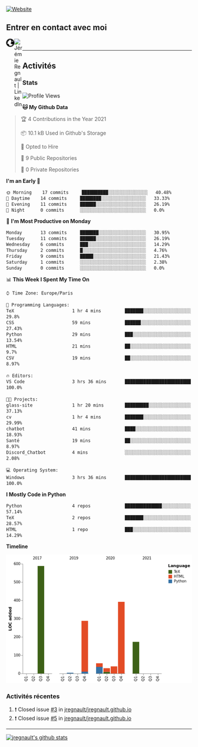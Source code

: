 [![Website](https://img.shields.io/website?logo=globe&label=jregnault.github.io&style=for-the-badge&url=https://jregnault.github.io)](https://jregnault.github.io)

## Entrer en contact avec moi

[<img align="left" alt="codeSTACKr.com" width="22px" src="https://raw.githubusercontent.com/iconic/open-iconic/master/svg/globe.svg" />][website]
[<img align="left" alt="Jérémie Regnault | LinkedIn" width="22px" src="https://cdn.jsdelivr.net/npm/simple-icons@v3/icons/linkedin.svg" />][linkedin]

<br />

---

## Activités

### Stats
<!--START_SECTION:waka-->
![Profile Views](http://img.shields.io/badge/Profile%20Views-0-blue)

**🐱 My Github Data** 

> 🏆 4 Contributions in the Year 2021
 > 
> 📦 10.1 kB Used in Github's Storage 
 > 
> 💼 Opted to Hire
 > 
> 📜 9 Public Repositories 
 > 
> 🔑 0 Private Repositories  
 > 
**I'm an Early 🐤** 

```text
🌞 Morning    17 commits     ██████████░░░░░░░░░░░░░░░   40.48% 
🌆 Daytime    14 commits     ████████░░░░░░░░░░░░░░░░░   33.33% 
🌃 Evening    11 commits     ██████░░░░░░░░░░░░░░░░░░░   26.19% 
🌙 Night      0 commits      ░░░░░░░░░░░░░░░░░░░░░░░░░   0.0%

```
📅 **I'm Most Productive on Monday** 

```text
Monday       13 commits     ███████░░░░░░░░░░░░░░░░░░   30.95% 
Tuesday      11 commits     ██████░░░░░░░░░░░░░░░░░░░   26.19% 
Wednesday    6 commits      ███░░░░░░░░░░░░░░░░░░░░░░   14.29% 
Thursday     2 commits      █░░░░░░░░░░░░░░░░░░░░░░░░   4.76% 
Friday       9 commits      █████░░░░░░░░░░░░░░░░░░░░   21.43% 
Saturday     1 commits      ░░░░░░░░░░░░░░░░░░░░░░░░░   2.38% 
Sunday       0 commits      ░░░░░░░░░░░░░░░░░░░░░░░░░   0.0%

```


📊 **This Week I Spent My Time On** 

```text
⌚︎ Time Zone: Europe/Paris

💬 Programming Languages: 
TeX                      1 hr 4 mins         ███████░░░░░░░░░░░░░░░░░░   29.8% 
CSS                      59 mins             ██████░░░░░░░░░░░░░░░░░░░   27.43% 
Python                   29 mins             ███░░░░░░░░░░░░░░░░░░░░░░   13.54% 
HTML                     21 mins             ██░░░░░░░░░░░░░░░░░░░░░░░   9.7% 
CSV                      19 mins             ██░░░░░░░░░░░░░░░░░░░░░░░   8.97%

🔥 Editors: 
VS Code                  3 hrs 36 mins       █████████████████████████   100.0%

🐱‍💻 Projects: 
glass-site               1 hr 20 mins        █████████░░░░░░░░░░░░░░░░   37.13% 
cv                       1 hr 4 mins         ███████░░░░░░░░░░░░░░░░░░   29.99% 
chatbot                  41 mins             ████░░░░░░░░░░░░░░░░░░░░░   18.93% 
Santé                    19 mins             ██░░░░░░░░░░░░░░░░░░░░░░░   8.97% 
Discord_Chatbot          4 mins              ░░░░░░░░░░░░░░░░░░░░░░░░░   2.08%

💻 Operating System: 
Windows                  3 hrs 36 mins       █████████████████████████   100.0%

```

**I Mostly Code in Python** 

```text
Python                   4 repos             ██████████████░░░░░░░░░░░   57.14% 
TeX                      2 repos             ███████░░░░░░░░░░░░░░░░░░   28.57% 
HTML                     1 repo              ███░░░░░░░░░░░░░░░░░░░░░░   14.29%

```


**Timeline**

![Chart not found](https://raw.githubusercontent.com/jregnault/jregnault/master/charts/bar_graph.png) 


<!--END_SECTION:waka-->

### Activités récentes
<!--START_SECTION:activity-->
1. ❗️ Closed issue [#3](https://github.com/jregnault/jregnault.github.io/issues/3) in [jregnault/jregnault.github.io](https://github.com/jregnault/jregnault.github.io)
2. ❗️ Closed issue [#5](https://github.com/jregnault/jregnault.github.io/issues/5) in [jregnault/jregnault.github.io](https://github.com/jregnault/jregnault.github.io)
<!--END_SECTION:activity-->

---

[![jregnault's github stats](https://github-readme-stats.jregnault.vercel.app/api?username=jregnault&show_icons=true)](https://github.com/jregnault/github-readme-stats)

[website]: jregnault.github.io
[linkedin]: https://www.linkedin.com/in/j%C3%A9r%C3%A9mie-regnault-4a30b2138/
